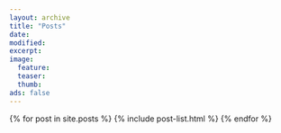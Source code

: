 ```yaml
---
layout: archive
title: "Posts"
date: 
modified:
excerpt:
image:
  feature:
  teaser:
  thumb:
ads: false
---
```


<div class="tiles">
{% for post in site.posts %}
	{% include post-list.html %}
{% endfor %}
</div><!-- /.tiles -->
